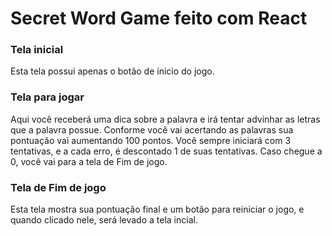 # Secret Word Game feito com React

### Tela inicial

Esta tela possui apenas o botão de ínicio do jogo.

### Tela para jogar

Aqui você receberá uma dica sobre a palavra e irá tentar advinhar as letras que a palavra possue.
Conforme você vai acertando as palavras sua pontuação vai aumentando 100 pontos.
Você sempre iniciará com 3 tentativas, e a cada erro, é descontado 1 de suas tentativas. Caso chegue a 0, você vai para a tela de Fim de jogo.

### Tela de Fim de jogo

Esta tela mostra sua pontuação final e um botão para reiniciar o jogo, e quando clicado nele, será levado a tela incial.